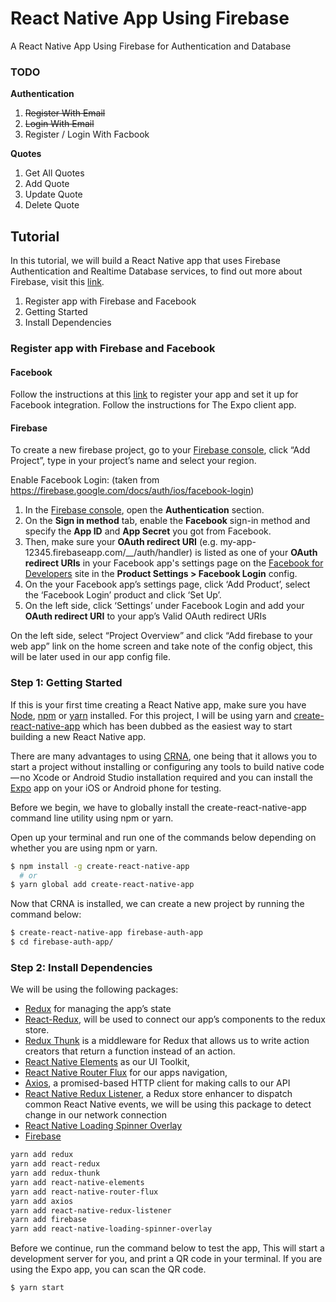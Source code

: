 # React Native App Using Firebase
A React Native App Using Firebase for Authentication and Database

### TODO
**Authentication**
1. ~~Register With Email~~
2. ~~Login With Email~~
3. Register / Login With Facbook
   
**Quotes**
1. Get All Quotes
2. Add Quote
3. Update Quote
4. Delete Quote


## Tutorial
In this tutorial, we will build a React Native app that uses Firebase Authentication and Realtime Database services, to find out more about Firebase, visit this [link](https://firebase.google.com/).
1. Register app with Firebase and Facebook
2. Getting Started
3. Install Dependencies


### Register app with Firebase and Facebook
#### Facebook
Follow the instructions at this [link](https://docs.expo.io/versions/latest/sdk/facebook.html#expofacebookloginwithreadpermissionsasync) to register your app and set it up for Facebook integration. Follow the instructions for The Expo client app.

#### Firebase
To create a new firebase project, go to your [Firebase console](https://console.firebase.google.com/), click “Add Project”, type in your project’s name and select your region.

Enable Facebook Login: (taken from https://firebase.google.com/docs/auth/ios/facebook-login)

1. In the [Firebase console](https://console.firebase.google.com/), open the **Authentication** section.
2. On the **Sign in method** tab, enable the **Facebook** sign-in method and specify the **App ID** and **App Secret** you got from Facebook.
3. Then, make sure your **OAuth redirect URI** (e.g. my-app-12345.firebaseapp.com/__/auth/handler) is listed as one of your **OAuth redirect URIs** in your Facebook app's settings page on the [Facebook for Developers](https://developers.facebook.com/) site in the ****Product Settings > Facebook Login**** config.
4. On the your Facebook app’s settings page, click ‘Add Product’, select the ‘Facebook Login’ product and click ‘Set Up’.
5. On the left side, click ‘Settings’ under Facebook Login and add your **OAuth redirect URI** to your app’s Valid OAuth redirect URIs

On the left side, select “Project Overview” and click “Add firebase to your web app” link on the home screen and take note of the config object, this will be later used in our app config file.


### Step 1: Getting Started
If this is your first time creating a React Native app, make sure you have [Node](https://nodejs.org/en/download/), [npm](https://www.npmjs.com/get-npm) or [yarn](https://yarnpkg.com/lang/en/docs/install/) installed. For this project, I will be using yarn and [create-react-native-app](https://github.com/react-community/create-react-native-app) which has been dubbed as the easiest way to start building a new React Native app.

There are many advantages to using [CRNA](https://github.com/react-community/create-react-native-app), one being that it allows you to start a project without installing or configuring any tools to build native code — no Xcode or Android Studio installation required and you can install the [Expo](https://expo.io/) app on your iOS or Android phone for testing.

Before we begin, we have to globally install the create-react-native-app command line utility using npm or yarn.

Open up your terminal and run one of the commands below depending on whether you are using npm or yarn.

```bash
$ npm install -g create-react-native-app
  # or
$ yarn global add create-react-native-app

```

Now that CRNA is installed, we can create a new project by running the command below:

```bash
$ create-react-native-app firebase-auth-app
$ cd firebase-auth-app/

```

### Step 2: Install Dependencies
We will be using the following packages:
- [Redux](https://github.com/reactjs/redux/) for managing the app’s state
- [React-Redux](https://github.com/reactjs/react-redux), will be used to connect our app’s components to the redux store.
- [Redux Thunk](https://github.com/gaearon/redux-thunk) is a middleware for Redux that allows us to write action creators that return a function instead of an action.
- [React Native Elements](https://github.com/react-native-training/react-native-elements) as our UI Toolkit,
- [React Native Router Flux](https://github.com/aksonov/react-native-router-flux) for our apps navigation,
- [Axios](https://github.com/mzabriskie/axios), a promised-based HTTP client for making calls to our API
- [React Native Redux Listener](https://github.com/line64/react-native-redux-listener), a Redux store enhancer to dispatch common React Native events, we will be using this package to detect change in our network connection
- [React Native Loading Spinner Overlay](https://github.com/joinspontaneous/react-native-loading-spinner-overlay)
- [Firebase](https://firebase.google.com/)

```bash
yarn add redux
yarn add react-redux 
yarn add redux-thunk 
yarn add react-native-elements
yarn add react-native-router-flux
yarn add axios
yarn add react-native-redux-listener
yarn add firebase
yarn add react-native-loading-spinner-overlay
```

Before we continue, run the command below to test the app, This will start a development server for you, and print a QR code in your terminal. If you are using the Expo app, you can scan the QR code.

```bash
$ yarn start
```